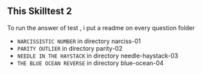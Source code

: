 This Skilltest 2
----------------


To run the answer of test , i put a readme on every question folder

- `NARCISSISTIC NUMBER` in directory narciss-01
- `PARITY OUTLIER` in directory parity-02
- `NEEDLE IN THE HAYSTACK` in directory needle-haystack-03
- `THE BLUE OCEAN REVERSE` in directory blue-ocean-04